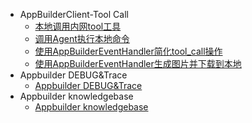 - AppBuilderClient-Tool Call
  - [本地调用内网tool工具](tool_call_1.ipynb)
  - [调用Agent执行本地命令](tool_call_2.ipynb)
  - [使用AppBuilderEventHandler简化tool_call操作](tool_call_3.ipynb)
  - [使用AppBuilderEventHandler生成图片并下载到本地](tool_call_4.ipynb)
- Appbuilder DEBUG&Trace
  - [Appbuilder DEBUG&Trace](trace.ipynb)
- Appbuilder knowledgebase
  - [Appbuilder knowledgebase](knowledgebase.ipynb)